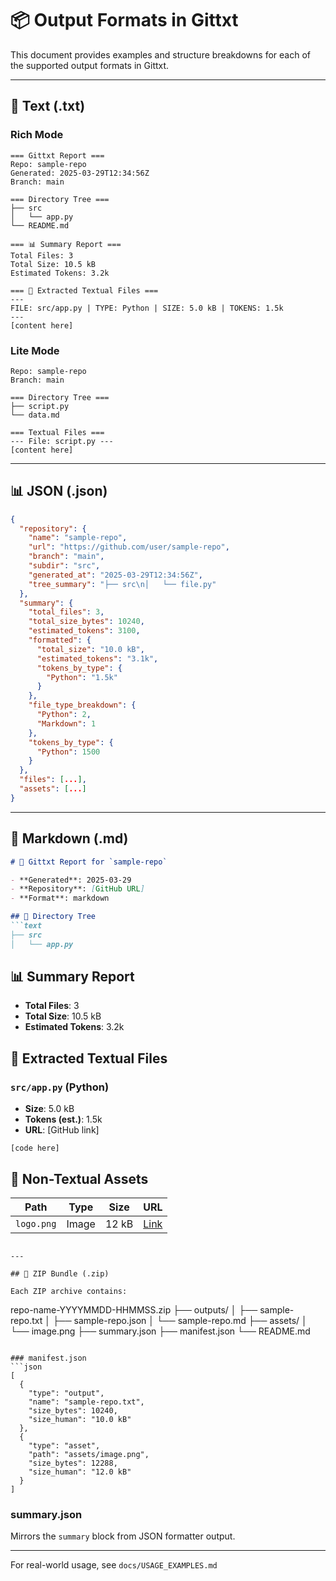 # 📦 Output Formats in Gittxt

This document provides examples and structure breakdowns for each of the supported output formats in Gittxt.

---

## 📝 Text (.txt)

### Rich Mode
```
=== Gittxt Report ===
Repo: sample-repo
Generated: 2025-03-29T12:34:56Z
Branch: main

=== Directory Tree ===
├── src
│   └── app.py
└── README.md

=== 📊 Summary Report ===
Total Files: 3
Total Size: 10.5 kB
Estimated Tokens: 3.2k

=== 📝 Extracted Textual Files ===
---
FILE: src/app.py | TYPE: Python | SIZE: 5.0 kB | TOKENS: 1.5k
---
[content here]
```

### Lite Mode
```
Repo: sample-repo
Branch: main

=== Directory Tree ===
├── script.py
└── data.md

=== Textual Files ===
--- File: script.py ---
[content here]
```

---

## 📊 JSON (.json)

```json
{
  "repository": {
    "name": "sample-repo",
    "url": "https://github.com/user/sample-repo",
    "branch": "main",
    "subdir": "src",
    "generated_at": "2025-03-29T12:34:56Z",
    "tree_summary": "├── src\n│   └── file.py"
  },
  "summary": {
    "total_files": 3,
    "total_size_bytes": 10240,
    "estimated_tokens": 3100,
    "formatted": {
      "total_size": "10.0 kB",
      "estimated_tokens": "3.1k",
      "tokens_by_type": {
        "Python": "1.5k"
      }
    },
    "file_type_breakdown": {
      "Python": 2,
      "Markdown": 1
    },
    "tokens_by_type": {
      "Python": 1500
    }
  },
  "files": [...],
  "assets": [...]
}
```

---

## 📘 Markdown (.md)

```markdown
# 🧾 Gittxt Report for `sample-repo`

- **Generated**: 2025-03-29
- **Repository**: [GitHub URL]
- **Format**: markdown

## 📂 Directory Tree
```text
├── src
│   └── app.py
```

## 📊 Summary Report
- **Total Files**: 3
- **Total Size**: 10.5 kB
- **Estimated Tokens**: 3.2k

## 📝 Extracted Textual Files
### `src/app.py` (Python)
- **Size**: 5.0 kB
- **Tokens (est.)**: 1.5k
- **URL**: [GitHub link]
```text
[code here]
```

## 🎨 Non-Textual Assets
| Path | Type | Size | URL |
|------|------|------|-----|
| `logo.png` | Image | 12 kB | [Link](...) |
```

---

## 📆 ZIP Bundle (.zip)

Each ZIP archive contains:
```
repo-name-YYYYMMDD-HHMMSS.zip
├── outputs/
│   ├── sample-repo.txt
│   ├── sample-repo.json
│   └── sample-repo.md
├── assets/
│   └── image.png
├── summary.json
├── manifest.json
└── README.md
```

### manifest.json
```json
[
  {
    "type": "output",
    "name": "sample-repo.txt",
    "size_bytes": 10240,
    "size_human": "10.0 kB"
  },
  {
    "type": "asset",
    "path": "assets/image.png",
    "size_bytes": 12288,
    "size_human": "12.0 kB"
  }
]
```

### summary.json
Mirrors the `summary` block from JSON formatter output.

---

For real-world usage, see `docs/USAGE_EXAMPLES.md`

